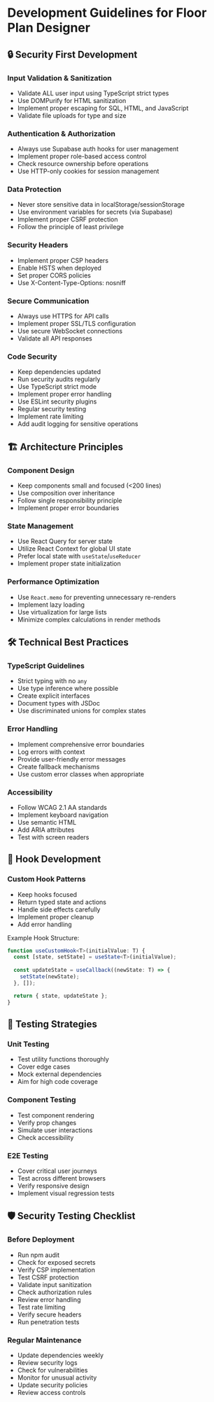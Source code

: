 # Development Guidelines for Floor Plan Designer

## 🔒 Security First Development

### Input Validation & Sanitization
- Validate ALL user input using TypeScript strict types
- Use DOMPurify for HTML sanitization
- Implement proper escaping for SQL, HTML, and JavaScript
- Validate file uploads for type and size

### Authentication & Authorization
- Always use Supabase auth hooks for user management
- Implement proper role-based access control
- Check resource ownership before operations
- Use HTTP-only cookies for session management

### Data Protection
- Never store sensitive data in localStorage/sessionStorage 
- Use environment variables for secrets (via Supabase)
- Implement proper CSRF protection
- Follow the principle of least privilege

### Security Headers
- Implement proper CSP headers
- Enable HSTS when deployed
- Set proper CORS policies
- Use X-Content-Type-Options: nosniff

### Secure Communication
- Always use HTTPS for API calls
- Implement proper SSL/TLS configuration
- Use secure WebSocket connections
- Validate all API responses

### Code Security
- Keep dependencies updated
- Run security audits regularly
- Use TypeScript strict mode
- Implement proper error handling
- Use ESLint security plugins
- Regular security testing
- Implement rate limiting
- Add audit logging for sensitive operations

## 🏗 Architecture Principles

### Component Design
- Keep components small and focused (<200 lines)
- Use composition over inheritance
- Follow single responsibility principle
- Implement proper error boundaries

### State Management
- Use React Query for server state
- Utilize React Context for global UI state
- Prefer local state with `useState`/`useReducer`
- Implement proper state initialization

### Performance Optimization
- Use `React.memo` for preventing unnecessary re-renders
- Implement lazy loading
- Use virtualization for large lists
- Minimize complex calculations in render methods

## 🛠 Technical Best Practices

### TypeScript Guidelines
- Strict typing with no `any`
- Use type inference where possible
- Create explicit interfaces
- Document types with JSDoc
- Use discriminated unions for complex states

### Error Handling
- Implement comprehensive error boundaries
- Log errors with context
- Provide user-friendly error messages
- Create fallback mechanisms
- Use custom error classes when appropriate

### Accessibility
- Follow WCAG 2.1 AA standards
- Implement keyboard navigation
- Use semantic HTML
- Add ARIA attributes
- Test with screen readers

## 🔌 Hook Development

### Custom Hook Patterns
- Keep hooks focused
- Return typed state and actions
- Handle side effects carefully
- Implement proper cleanup
- Add error handling

Example Hook Structure:
```typescript
function useCustomHook<T>(initialValue: T) {
  const [state, setState] = useState<T>(initialValue);
  
  const updateState = useCallback((newState: T) => {
    setState(newState);
  }, []);

  return { state, updateState };
}
```

## 🧪 Testing Strategies

### Unit Testing
- Test utility functions thoroughly
- Cover edge cases
- Mock external dependencies
- Aim for high code coverage

### Component Testing
- Test component rendering
- Verify prop changes
- Simulate user interactions
- Check accessibility

### E2E Testing
- Cover critical user journeys
- Test across different browsers
- Verify responsive design
- Implement visual regression tests

## 🛡️ Security Testing Checklist

### Before Deployment
- Run npm audit
- Check for exposed secrets
- Verify CSP implementation
- Test CSRF protection
- Validate input sanitization
- Check authorization rules
- Review error handling
- Test rate limiting
- Verify secure headers
- Run penetration tests

### Regular Maintenance
- Update dependencies weekly
- Review security logs
- Check for vulnerabilities
- Monitor for unusual activity
- Update security policies
- Review access controls
